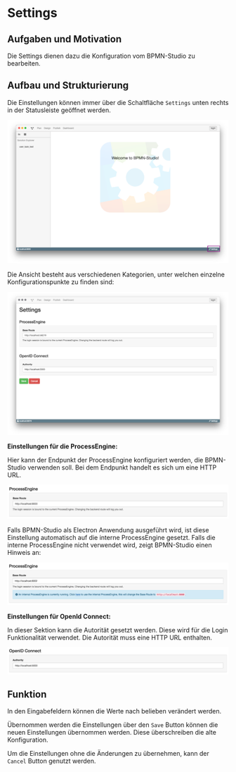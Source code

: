 # Settings

## Aufgaben und Motivation

Die Settings dienen dazu die Konfiguration vom BPMN-Studio zu bearbeiten.

## Aufbau und Strukturierung

Die Einstellungen können immer über die Schaltfläche `Settings` unten rechts
in der Statusleiste geöffnet werden.

![Settings Aufruf](settings-open.png)

Die Ansicht besteht aus verschiedenen Kategorien, unter welchen einzelne
Konfigurationspunkte zu finden sind:

![Setting](settings.png)

**Einstellungen für die ProcessEngine:**

Hier kann der Endpunkt der ProcessEngine konfiguriert werden, die BPMN-Studio
verwenden soll. Bei dem Endpunkt handelt es sich um eine HTTP URL.

![Einstellungen für die ProcessEngine](settings-processengine.png)

Falls BPMN-Studio als Electron Anwendung ausgeführt wird, ist diese Einstellung
automatisch auf die interne ProcessEngine gesetzt. Falls die interne
ProcessEngine nicht verwendet wird, zeigt BPMN-Studio einen Hinweis an:

![Interne ProcessEngine wird vorgeschlagen](settings-processengine-use-internal.png)

**Einstellungen für OpenId Connect:**

In dieser Sektion kann die Autorität gesetzt werden. Diese wird für die Login
Funktionalität verwendet. Die Autorität muss eine HTTP URL enthalten.

![Einstellungen für OpenId Connect](settings-open-id.png)

## Funktion

In den Eingabefeldern können die Werte nach belieben verändert werden.

Übernommen werden die Einstellungen über den `Save` Button können die neuen
Einstellungen übernommen werden. Diese überschreiben die alte Konfiguration.

Um die Einstellungen ohne die Änderungen zu übernehmen, kann der `Cancel`
Button genutzt werden.
